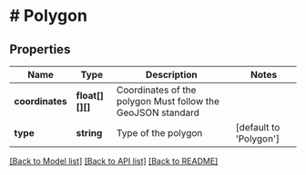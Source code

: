 # # Polygon

## Properties

Name | Type | Description | Notes
------------ | ------------- | ------------- | -------------
**coordinates** | **float[][][]** | Coordinates of the polygon Must follow the GeoJSON standard |
**type** | **string** | Type of the polygon | [default to 'Polygon']

[[Back to Model list]](../../README.md#models) [[Back to API list]](../../README.md#endpoints) [[Back to README]](../../README.md)
